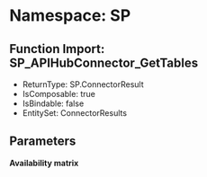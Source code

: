# Namespace: SP

## Function Import: SP_APIHubConnector_GetTables

- ReturnType: SP.ConnectorResult
- IsComposable: true
- IsBindable: false
- EntitySet: ConnectorResults

## Parameters

**Availability matrix**

